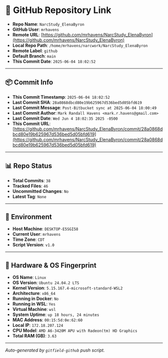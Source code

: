 # 🔗 GitHub Repository Link

- **Repo Name**: `NarcStudy_ElenaByron`
- **GitHub User**: `mrhavens`
- **Remote URL**: [https://github.com/mrhavens/NarcStudy_ElenaByron](https://github.com/mrhavens/NarcStudy_ElenaByron)
- **Local Repo Path**: `/home/mrhavens/narcwork/NarcStudy_ElenaByron`
- **Remote Label**: `github`
- **Default Branch**: `main`
- **This Commit Date**: `2025-06-04 18:02:52`

---

## 📦 Commit Info

- **This Commit Timestamp**: `2025-06-04 18:02:52`
- **Last Commit SHA**: `28a0868dbcd80e19b625967d536bed5d05bfd619`
- **Last Commit Message**: `Post-Bitbucket sync at 2025-06-04 18:00:49`
- **Last Commit Author**: `Mark Randall Havens <mark.r.havens@gmail.com>`
- **Last Commit Date**: `Wed Jun 4 18:02:35 2025 -0500`
- **This Commit URL**: [https://github.com/mrhavens/NarcStudy_ElenaByron/commit/28a0868dbcd80e19b625967d536bed5d05bfd619](https://github.com/mrhavens/NarcStudy_ElenaByron/commit/28a0868dbcd80e19b625967d536bed5d05bfd619)

---

## 📊 Repo Status

- **Total Commits**: `38`
- **Tracked Files**: `46`
- **Uncommitted Changes**: `No`
- **Latest Tag**: `None`

---

## 🧭 Environment

- **Host Machine**: `DESKTOP-E5SGI58`
- **Current User**: `mrhavens`
- **Time Zone**: `CDT`
- **Script Version**: `v1.0`

---

## 🧬 Hardware & OS Fingerprint

- **OS Name**: `Linux`
- **OS Version**: `Ubuntu 24.04.2 LTS`
- **Kernel Version**: `5.15.167.4-microsoft-standard-WSL2`
- **Architecture**: `x86_64`
- **Running in Docker**: `No`
- **Running in WSL**: `Yes`
- **Virtual Machine**: `wsl`
- **System Uptime**: `up 18 hours, 24 minutes`
- **MAC Address**: `00:15:5d:0e:62:60`
- **Local IP**: `172.18.207.124`
- **CPU Model**: `AMD A6-3420M APU with Radeon(tm) HD Graphics`
- **Total RAM (GB)**: `3.63`

---

_Auto-generated by `gitfield-github` push script._
